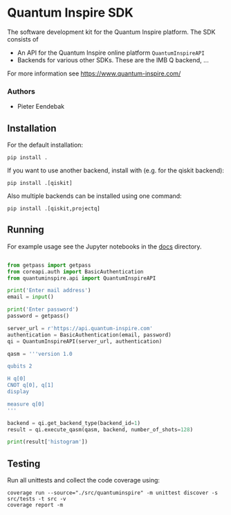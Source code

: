 # Quantum Inspire SDK

The software development kit for the Quantum Inspire platform. The SDK consists of

* An API for the Quantum Inspire online platform `QuantumInspireAPI`
* Backends for various other SDKs. These are the IMB Q backend, ...

For more information see https://www.quantum-inspire.com/

### Authors

* Pieter Eendebak


## Installation

For the default installation:

```
pip install .
```

If you want to use another backend, install with (e.g. for the qiskit backend):
```
pip install .[qiskit]
```

Also multiple backends can be installed using one command:
```
pip install .[qiskit,projectq]
```

## Running

For example usage see the Jupyter notebooks in the [docs](docs/) directory.

``` python

from getpass import getpass
from coreapi.auth import BasicAuthentication
from quantuminspire.api import QuantumInspireAPI

print('Enter mail address')
email = input()

print('Enter password')
password = getpass()

server_url = r'https://api.quantum-inspire.com'
authentication = BasicAuthentication(email, password)
qi = QuantumInspireAPI(server_url, authentication)

qasm = '''version 1.0

qubits 2

H q[0]
CNOT q[0], q[1]
display

measure q[0]
'''

backend = qi.get_backend_type(backend_id=1)
result = qi.execute_qasm(qasm, backend, number_of_shots=128)

print(result['histogram'])
```

## Testing

Run all unittests and collect the code coverage using:
```
coverage run --source="./src/quantuminspire" -m unittest discover -s src/tests -t src -v
coverage report -m
```
